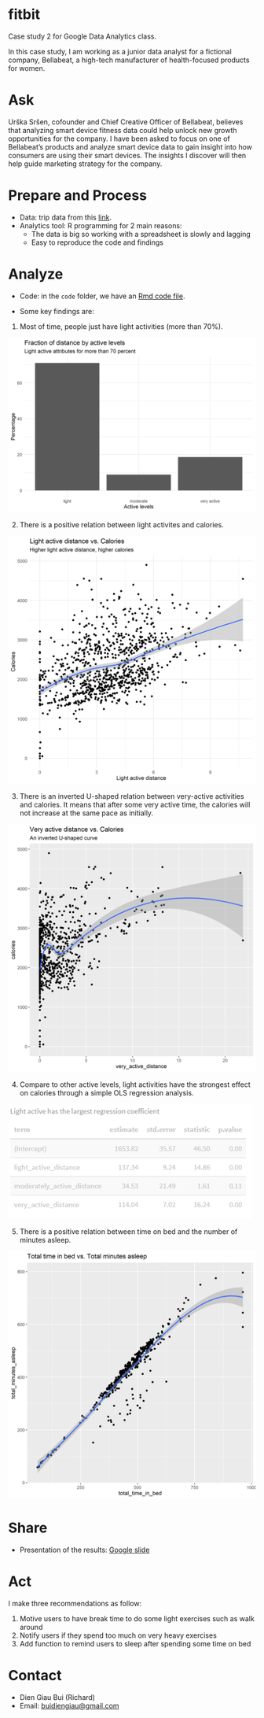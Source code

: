 # fitbit
Case study 2 for Google Data Analytics class.

In this case study, I am working as a junior data analyst for a fictional company, Bellabeat, a high-tech manufacturer of health-focused products for women. 

# Ask

Urška Sršen, cofounder and Chief Creative Officer of Bellabeat, believes that analyzing smart
device fitness data could help unlock new growth opportunities for the company. I have been asked to focus on one of
Bellabeat’s products and analyze smart device data to gain insight into how consumers are using their smart devices. The
insights I discover will then help guide marketing strategy for the company. 

# Prepare and Process

- Data: trip data from this [link](https://www.kaggle.com/arashnic/fitbit).
- Analytics tool: R programming for 2 main reasons:
    - The data is big so working with a spreadsheet is slowly and lagging
    - Easy to reproduce the code and findings

# Analyze

- Code: in the `code` folder, we have an [Rmd code file](code/01_fitbit.Rmd).

- Some key findings are:

1. Most of time, people just have light activities (more than 70%).

![Fig 1. Active levels daily](fig/f1_fraction_of_activeness.png)

2. There is a positive relation between light activites and calories.

![Fig 2. Light active distance and calories](fig/f2_light_active_calories.png)

3. There is an inverted U-shaped relation between very-active activities and calories. It means that after some very active time, the calories will not increase at the same pace as initially.

![Fig 3. Very active distance and calories](fig/f3_very_active_calories.png)

4. Compare to other active levels, light activities have the strongest effect on calories through a simple OLS regression analysis.

![Table 1. Regression `calories` on active levels](fig/t1_reg_calories.png)

5. There is a positive relation between time on bed and the number of minutes asleep.

![Fig 4. Time on bed and asleep](fig/f4_on_bed_and_asleep.png)






# Share 

- Presentation of the results: [Google slide]()

# Act

I make three recommendations as follow:

1. Motive users to have break time to do some light exercises such as walk around
1. Notify users if they spend too much on very heavy exercises
1. Add function to remind users to sleep after spending some time on bed

# Contact

- Dien Giau Bui (Richard)
- Email: buidiengiau@gmail.com

